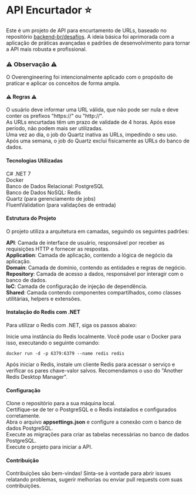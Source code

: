 # API Encurtador :star:
Este é um projeto de API para encurtamento de URLs, baseado no repositório [backend-br/desafios](https://github.com/backend-br/desafios). A ideia básica foi aprimorada com a aplicação de práticas avançadas e padrões de desenvolvimento para tornar a API mais robusta e profissional.

### :warning: Observação :warning:
O Overengineering foi intencionalmente aplicado com o propósito de praticar e aplicar os conceitos de forma ampla.

#### :warning: Regras :warning:
O usuário deve informar uma URL válida, que não pode ser nula e deve conter os prefixos "https://" ou "http://".  
As URLs encurtadas têm um prazo de validade de 4 horas. Após esse período, não podem mais ser utilizadas.  
Uma vez ao dia, o job do Quartz inativa as URLs, impedindo o seu uso.  
Após uma semana, o job do Quartz exclui fisicamente as URLs do banco de dados.  

#### Tecnologias Utilizadas
C# .NET 7  
Docker  
Banco de Dados Relacional: PostgreSQL  
Banco de Dados NoSQL: Redis  
Quartz (para gerenciamento de jobs)  
FluentValidation (para validações de entrada)  

#### Estrutura do Projeto
O projeto utiliza a arquitetura em camadas, seguindo os seguintes padrões:

**API**: Camada de interface de usuário, responsável por receber as requisições HTTP e fornecer as respostas.  
**Application**: Camada de aplicação, contendo a lógica de negócio da aplicação.  
**Domain**: Camada de domínio, contendo as entidades e regras de negócio.  
**Repository**: Camada de acesso a dados, responsável por interagir com o banco de dados.  
**IoC**: Camada de configuração de injeção de dependência.  
**Shared**: Camada contendo componentes compartilhados, como classes utilitárias, helpers e extensões.  

#### Instalação do Redis com .NET
Para utilizar o Redis com .NET, siga os passos abaixo:

Inicie uma instância do Redis localmente. Você pode usar o Docker para isso, executando o seguinte comando:

```docker run -d -p 6379:6379 --name redis redis```

Após iniciar o Redis, instale um cliente Redis para acessar o serviço e verificar os pares chave-valor salvos. Recomendamos o uso do "Another Redis Desktop Manager".

#### Configuração
Clone o repositório para a sua máquina local.  
Certifique-se de ter o PostgreSQL e o Redis instalados e configurados corretamente.  
Abra o arquivo **appsettings.json** e configure a conexão com o banco de dados PostgreSQL.  
Execute as migrações para criar as tabelas necessárias no banco de dados PostgreSQL.  
Execute o projeto para iniciar a API.  

#### Contribuição
Contribuições são bem-vindas! Sinta-se à vontade para abrir issues relatando problemas, sugerir melhorias ou enviar pull requests com suas contribuições.
